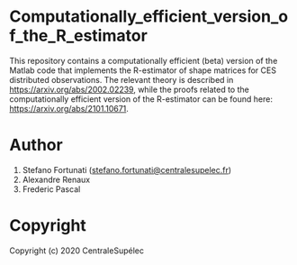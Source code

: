 # Computationally_efficient_version_of_the_R_estimator
This repository contains a computationally efficient (beta) version of the Matlab code that implements the R-estimator of shape matrices for CES distributed observations. The relevant theory is described in https://arxiv.org/abs/2002.02239, while the proofs related to the computationally efficient version of the R-estimator can be found here: https://arxiv.org/abs/2101.10671.

# Author
1) Stefano Fortunati (stefano.fortunati@centralesupelec.fr)
2) Alexandre Renaux
3) Frederic Pascal

# Copyright
Copyright (c) 2020 CentraleSupélec

